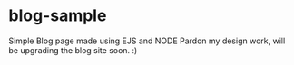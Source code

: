 # blog-sample
Simple Blog page made using EJS and NODE
Pardon my design work, will be upgrading the blog site soon. :)

